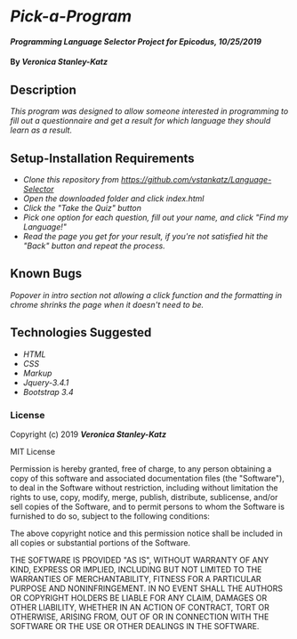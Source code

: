 # _Pick-a-Program_

#### _Programming Language Selector Project for Epicodus, 10/25/2019_

#### By _**Veronica Stanley-Katz**_

## Description

_This program was designed to allow someone interested in programming to fill out a questionnaire and get a result for which language they should learn as a result._

## Setup-Installation Requirements

* _Clone this repository from https://github.com/vstankatz/Language-Selector_
* _Open the downloaded folder and click index.html_
* _Click the "Take the Quiz" button_
* _Pick one option for each question, fill out your name, and click "Find my Language!"_
* _Read the page you get for your result, if you're not satisfied hit the "Back" button and repeat the process._

## Known Bugs
_Popover in intro section not allowing a click function and the formatting in chrome shrinks the page when it doesn't need to be._

## Technologies Suggested
* _HTML_
* _CSS_
* _Markup_
* _Jquery-3.4.1_
* _Bootstrap 3.4_

### License

Copyright (c) 2019 **_Veronica Stanley-Katz_**

MIT License

Permission is hereby granted, free of charge, to any person obtaining a copy
of this software and associated documentation files (the "Software"), to deal
in the Software without restriction, including without limitation the rights
to use, copy, modify, merge, publish, distribute, sublicense, and/or sell
copies of the Software, and to permit persons to whom the Software is
furnished to do so, subject to the following conditions:

The above copyright notice and this permission notice shall be included in all
copies or substantial portions of the Software.

THE SOFTWARE IS PROVIDED "AS IS", WITHOUT WARRANTY OF ANY KIND, EXPRESS OR
IMPLIED, INCLUDING BUT NOT LIMITED TO THE WARRANTIES OF MERCHANTABILITY,
FITNESS FOR A PARTICULAR PURPOSE AND NONINFRINGEMENT. IN NO EVENT SHALL THE
AUTHORS OR COPYRIGHT HOLDERS BE LIABLE FOR ANY CLAIM, DAMAGES OR OTHER
LIABILITY, WHETHER IN AN ACTION OF CONTRACT, TORT OR OTHERWISE, ARISING FROM,
OUT OF OR IN CONNECTION WITH THE SOFTWARE OR THE USE OR OTHER DEALINGS IN THE
SOFTWARE.
